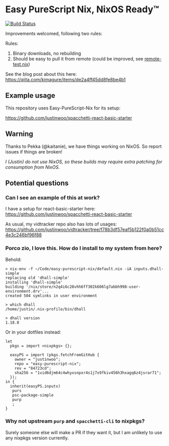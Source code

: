 # Easy PureScript Nix, NixOS Ready™

[![Build Status](https://travis-ci.org/justinwoo/easy-purescript-nix.svg?branch=master)](https://travis-ci.org/justinwoo/easy-purescript-nix)

Improvements welcomed, following two rules:

Rules:

1. Binary downloads, no rebuilding
2. Should be easy to pull it from remote (could be improved, see [remote-test.nix](./remote-test.nix))

See the blog post about this here: https://qiita.com/kimagure/items/de2a4ff45dd8fe8be4b1

## Example usage

This repository uses Easy-PureScript-Nix for its setup:

<https://github.com/justinwoo/spacchetti-react-basic-starter>

## Warning

Thanks to Pekka (@kaitanie), we have things working on NixOS. So report issues if things are broken!

*I (Justin) do not use NixOS, so these builds may require extra patching for consumption from NixOS.*

## Potential questions

### Can I see an example of this at work?

I have a setup for react-basic-starter here: <https://github.com/justinwoo/spacchetti-react-basic-starter>

As usual, my vidtracker repo also has lots of usages: <https://github.com/justinwoo/vidtracker/tree/f78b3df57eaf5b122f0a0b51cc4e3c246bf96f88>

### Porco zio, I love this. How do I install to my system from here?

Behold:

```
> nix-env -f ~/Code/easy-purescript-nix/default.nix -iA inputs.dhall-simple
replacing old 'dhall-simple'
installing 'dhall-simple'
building '/nix/store/n2q4i6c28vhh6ff302k606lg7abbh998-user-environment.drv'...
created 504 symlinks in user environment

> which dhall
/home/justin/.nix-profile/bin/dhall

> dhall version
1.18.0
```

Or in your dotfiles instead:

```
let
  pkgs = import <nixpkgs> {};

  easyPS = import (pkgs.fetchFromGitHub {
    owner = "justinwoo";
    repo = "easy-purescript-nix";
    rev = "84723cd";
    sha256 = "1vid6djm64c4whyxsnpxr4s1j7x9fkiv456h3hxagq6z4jsrar71";
  });
in {
  inherit(easyPS.inputs)
   purs
   psc-package-simple
   purp
   ;
}
```

### Why not upstream `purp` and `spacchetti-cli` to nixpkgs?

Surely someone else will make a PR if they want it, but I am unlikely to use any nixpkgs version currently.
